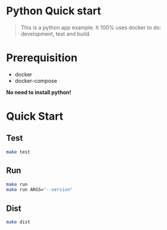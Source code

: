 # Python Quick start

> This is a python app example. 
> It 100% uses docker to do: development, test and build.

# Prerequisition
* docker
* docker-compose

**No need to install python!**

# Quick Start

## Test
```bash
make test
```
## Run
```bash
make run
make run ARGS="--version"
```
## Dist
```bash
make dist
```
